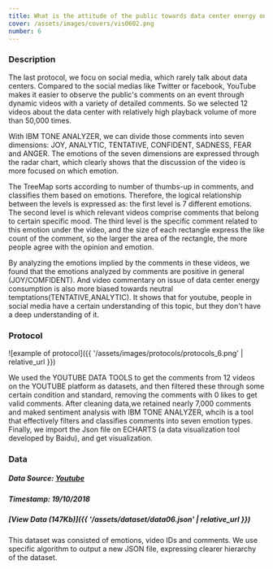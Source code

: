 ```yaml
---
title: What is the attitude of the public towards data center energy on YouTube?
cover: /assets/images/covers/vis0602.png
number: 6
---
```

### Description
The last protocol, we focu on social media, which rarely talk about data centers.
Compared to the social medias like Twitter or facebook, YouTube makes it easier to observe the public's comments on an event through dynamic videos with a variety of detailed comments. So we selected 12 videos about the data center with relatively high playback volume of more than 50,000 times.

With IBM TONE ANALYZER, we can divide those comments into seven dimensions: JOY, ANALYTIC, TENTATIVE, CONFIDENT, SADNESS, FEAR and ANGER.
The emotions of the seven dimensions are expressed through the radar chart, which clearly shows that the discussion of the video is more focused on which emotion.

The TreeMap sorts according to number of thumbs-up in comments, and classifies them based on emotions.
Therefore, the logical relationship between the levels is expressed as: the first level is 7 different emotions. The second level is which relevant videos comprise comments that belong to certain specific mood. The third level is the specific comment related to this emotion under the video, and the size of each rectangle express the like count of the comment, so the larger the area of the rectangle, the more people agree with the opinion and emotion.

By analyzing the emotions implied by the comments in these videos, we found that the emotions analyzed by comments are positive in general (JOY/COMFIDENT). And video commentary on issue of data center energy consumption is also more biased towards neutral temptations(TENTATIVE,ANALYTIC). It shows that for youtube, people in social media have a certain understanding of this topic, but they don't have a deep understanding of it.


### Protocol
![example of protocol]({{ '/assets/images/protocols/protocols_6.png' | relative_url }})

We used the YOUTUBE DATA TOOLS to get the comments from 12 videos on the YOUTUBE platform as datasets, and then filtered these through some certain condition and standard, removing the comments with 0 likes to get valid comments.
After cleaning data,we retained nearly 7,000 comments and maked sentiment analysis with IBM TONE ANALYZER, whcih is a tool that effectively filters and classifies comments into seven emotion types. Finally, we import the Json file on ECHARTS (a data visualization tool developed by Baidu), and get visualization.


### Data
##### Data Source: [Youtube](https://www.youtube.com/)
##### Timestamp: 19/10/2018
##### [View Data (147Kb)]({{ '/assets/dataset/data06.json' | relative_url }})
This dataset was consisted of emotions, video IDs and comments. We use specific algorithm to output a new JSON file, expressing clearer hierarchy of the dataset.
